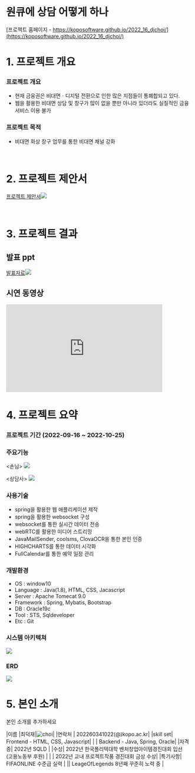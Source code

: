 # 원큐에 상담 어떻게 하나

[프로젝트 홈페이지 - https://koposoftware.github.io/2022_16_djchoi/](https://koposoftware.github.io/2022_16_djchoi/)

# 1. 프로젝트 개요

### 프로젝트 개요
* 현재 금융권은 비대면ㆍ디지털 전환으로 인한 많은 지점들이 통폐합되고 있다.
* 웹을 활용한 비대면 상담 및 창구가 많이 없을 뿐만 아니라 있더라도 실질적인 금융서비스 이용 불가

### 프로젝트 목적
* 비대면 화상 창구 업무를 통한 비대면 채널 강화


<br>

# 2. 프로젝트 제안서
[프로젝트 제안서<img src="제안서화면.png"/>](/2260341022_최덕재_제안서.pdf)<br>
 
<br>

# 3. 프로젝트 결과

## 발표 ppt 
[발표자료<img src="최종ppt.png"/>](/최종ppt.pdf)<br>

## 시연 동영상 

  <iframe width="424" height="238" src="https://youtu.be/SjWqHlg7PG8" title="YouTube video player" frameborder="0" allow="accelerometer; autoplay; clipboard-write; encrypted-media; gyroscope; picture-in-picture" allowfullscreen></iframe>


# 4. 프로젝트 요약
### 프로젝트 기간 (2022-09-16 ~ 2022-10-25)

### 주요기능
<손님>
<img src="손님.png"/><br>

<상담사>
<img src="상담사.png"/><br>

### 사용기술

 - spring을 활용한 웹 애플리케이션 제작
 - spring을 활용한 websocket 구성
 - websocket를 통한 실시간 데이터 전송
 - webRTC를 활용한 미디어 스트리밍
 - JavaMailSender, coolsms, ClovaOCR을 통한 본인 인증
 - HIGHCHARTS를 통한 데이터 시각화
 - FullCalendar를 통한 예약 일정 관리

### 개발환경

* OS : window10
* Language : Java(1.8), HTML, CSS, Jacascript
* Server : Apache Tomecat 9.0
* Framework : Spring, Mybatis, Bootstrap
* DB : Oracle19c
* Tool : STS, Sqldeveloper
* Etc : Git

### 시스템 아키텍쳐

<img src="아키텍쳐.png"/><br>

### ERD

   <img src="최종_ERD.png"/><br>

# 5. 본인 소개

본인 소개를 추가하세요

|이름 |최덕재|![choi](/사진.jpg)|
|연락처 | 202260341022(@)kopo.ac.kr|
|skill set| Frontend - HTML, CSS, Javascript|
| | Backend - Java, Spring, Oracle|
|자격증| 2022년 SQLD |
|수상| 2022년 한국폴리텍대학 벤처창업아이템경진대회 입선<br>(고용노동부 후원)  |
| | 2022년 교내 프로젝트작품 경진대회 금상 수상|
|특기사항|  FIFAONLINE 수준급 실력 |
|| LeageOfLegends 8년째 꾸준히 노력 중  |


